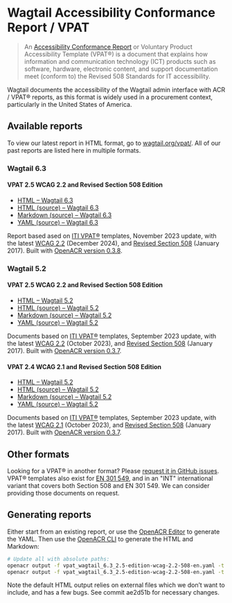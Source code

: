 # Wagtail Accessibility Conformance Report / VPAT

> An [Accessibility Conformance Report](https://www.section508.gov/sell/acr/) or Voluntary Product Accessibility Template (VPAT®) is a document that explains how information and communication technology (ICT) products such as software, hardware, electronic content, and support documentation meet (conform to) the Revised 508 Standards for IT accessibility.

Wagtail documents the accessibility of the Wagtail admin interface with ACR / VPAT® reports, as this format is widely used in a procurement context, particularly in the United States of America.

## Available reports

To view our latest report in HTML format, go to [wagtail.org/vpat/](https://wagtail.org/vpat/). All of our past reports are listed here in multiple formats.

### Wagtail 6.3

#### VPAT 2.5 WCAG 2.2 and Revised Section 508 Edition

- [HTML – Wagtail 6.3](https://wagtail.github.io/accessibility/audits/vpat/vpat_wagtail_6.3_2.5-edition-wcag-2.2-508-en.html)
- [HTML (source) – Wagtail 6.3](https://github.com/wagtail/accessibility/blob/main/audits/vpat/vpat_wagtail_6.3_2.5-edition-wcag-2.2-508-en.html)
- [Markdown (source) – Wagtail 6.3](https://github.com/wagtail/accessibility/blob/main/audits/vpat/vpat_wagtail_6.3_2.5-edition-wcag-2.2-508-en.md)
- [YAML (source) – Wagtail 6.3](./vpat_wagtail_5.2_2.4-edition-wcag-2.1-508-en.yaml)

Report based ased on [ITI VPAT®](https://www.itic.org/policy/accessibility/vpat) templates, November 2023 update, with the latest [WCAG 2.2](https://www.w3.org/TR/WCAG22/) (December 2024), and [Revised Section 508](https://www.access-board.gov/ict/) (January 2017). Built with [OpenACR version 0.3.8](https://github.com/gsa/openacr).

### Wagtail 5.2

#### VPAT 2.5 WCAG 2.2 and Revised Section 508 Edition

- [HTML – Wagtail 5.2](https://wagtail.github.io/accessibility/audits/vpat/vpat_wagtail_5.2_2.5-edition-wcag-2.2-508-en.html)
- [HTML (source) – Wagtail 5.2](https://github.com/wagtail/accessibility/blob/main/audits/vpat/vpat_wagtail_5.2_2.5-edition-wcag-2.2-508-en.html)
- [Markdown (source) – Wagtail 5.2](https://github.com/wagtail/accessibility/blob/main/audits/vpat/vpat_wagtail_5.2_2.5-edition-wcag-2.2-508-en.md)
- [YAML (source) – Wagtail 5.2](./vpat_wagtail_5.2_2.4-edition-wcag-2.1-508-en.yaml)

Documents based on [ITI VPAT®](https://www.itic.org/policy/accessibility/vpat) templates, September 2023 update, with the latest [WCAG 2.2](https://www.w3.org/TR/WCAG22/) (October 2023), and [Revised Section 508](https://www.access-board.gov/ict/) (January 2017). Built with [OpenACR version 0.3.7](https://github.com/gsa/openacr).

#### VPAT 2.4 WCAG 2.1 and Revised Section 508 Edition

- [HTML – Wagtail 5.2](https://wagtail.github.io/accessibility/audits/vpat/vpat_wagtail_5.2_2.4-edition-wcag-2.1-508-en.html)
- [HTML (source) – Wagtail 5.2](https://github.com/wagtail/accessibility/blob/main/audits/vpat/vpat_wagtail_5.2_2.4-edition-wcag-2.1-508-en.html)
- [Markdown (source) – Wagtail 5.2](https://github.com/wagtail/accessibility/blob/main/audits/vpat/vpat_wagtail_5.2_2.4-edition-wcag-2.1-508-en.md)
- [YAML (source) – Wagtail 5.2](./vpat_wagtail_5.2_2.4-edition-wcag-2.1-508-en.yaml)

Documents based on [ITI VPAT®](https://www.itic.org/policy/accessibility/vpat) templates, September 2023 update, with the latest [WCAG 2.1](https://www.w3.org/TR/WCAG21/) (October 2023), and [Revised Section 508](https://www.access-board.gov/ict/) (January 2017). Built with [OpenACR version 0.3.7](https://github.com/gsa/openacr).

## Other formats

Looking for a VPAT® in another format? Please [request it in GitHub issues](https://github.com/wagtail/accessibility/issues).
VPAT® templates also exist for [EN 301 549](https://en.wikipedia.org/wiki/EN_301_549), and in an "INT" international variant that covers both Section 508 and EN 301 549. We can consider providing those documents on request.

## Generating reports

Either start from an existing report, or use the [OpenACR Editor](https://acreditor.section508.gov/) to generate the YAML. Then use the [OpenACR CLI](https://github.com/GSA/openacr/blob/main/docs/CLI.md) to generate the HTML and Markdown:

```bash
# Update all with absolute paths:
openacr output -f vpat_wagtail_6.3_2.5-edition-wcag-2.2-508-en.yaml -t openacr-markdown-0.1.0.handlebars -c 2.5-edition-wcag-2.2-508-en.yaml -o ./vpat_wagtail_6.3_2.5-edition-wcag-2.2-508-en.md
openacr output -f vpat_wagtail_6.3_2.5-edition-wcag-2.2-508-en.yaml -t openacr-html-0.1.0.handlebars -c 2.5-edition-wcag-2.2-508-en.yaml -o ./vpat_wagtail_6.3_2.5-edition-wcag-2.2-508-en.html
```

Note the default HTML output relies on external files which we don’t want to include, and has a few bugs. See commit ae2d51b for necessary changes.

